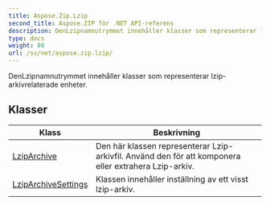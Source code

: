 ```yaml
---
title: Aspose.Zip.Lzip
second_title: Aspose.ZIP för .NET API-referens
description: DenLzipnamnutrymmet innehåller klasser som representerar lziparkivrelaterade enheter.
type: docs
weight: 80
url: /sv/net/aspose.zip.lzip/
---
```

DenLzipnamnutrymmet innehåller klasser som representerar lzip-arkivrelaterade enheter.

## Klasser

| Klass | Beskrivning |
| --- | --- |
| [LzipArchive](./lziparchive/) | Den här klassen representerar Lzip-arkivfil. Använd den för att komponera eller extrahera Lzip-arkiv. |
| [LzipArchiveSettings](./lziparchivesettings/) | Klassen innehåller inställning av ett visst lzip-arkiv. |


